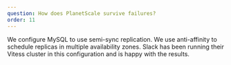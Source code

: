 ```yaml
---
question: How does PlanetScale survive failures?
order: 11
---
```


We configure MySQL to use semi-sync replication. We use anti-affinity to schedule replicas in multiple availability zones. Slack has been running their Vitess cluster in this configuration and is happy with the results.
